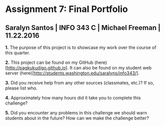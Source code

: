 # Assignment 7: Final Portfolio
## Saralyn Santos | INFO 343 C | Michael Freeman | 11.22.2016

**1.** The purpose of this project is to showcase my work over the course of this quarter.

**2.** This project can be found on my GitHub (here)[http://pagkukudigo.github.io]. It can also be found on my student web server (here)[http://students.washington.edu/saralyns/info343/].

**3.** Did you receive help from any other sources (classmates, etc.)? If so, please list who.

**4.** Approximately how many hours did it take you to complete this challenge?

**5.** Did you encounter any problems in this challenge we should warn students about in the future? How can we make the challenge better?